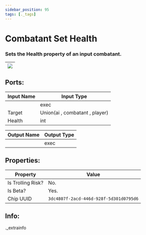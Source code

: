 ```yaml
---
sidebar_position: 95
tags: [._tags]
---
```


# Combatant Set Health


### Sets the Health property of an input combatant.

| ![](https://images-ext-2.discordapp.net/external/MPmIaQzlEPmgGWlgi-WxBBXt0Bjv_zWPkg1y1f_sy3s/https/www.recroomcircuits.com/image/circuit/absolute-value?width=206&height=108) |
|-----|

## Ports:

| Input Name | Input Type |
|-----------|-----------|
|  | exec |
| Target | Union(ai , combatant , player) |
| Health | int |

| Output Name | Output Type |
|-----------|-----------|
|  | exec |

## Properties:

| Property  | Value |
|-------------------|-----------|
| Is Trolling Risk? | No. |
| Is Beta? | Yes. |
| Chip UUID | `3dc4807f-2acd-446d-928f-5d301d0795d6` |

## Info:
._extrainfo